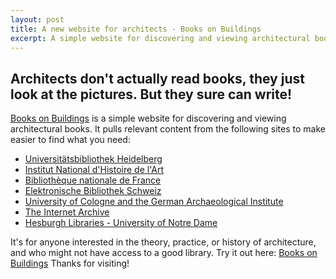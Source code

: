 ```yaml
---
layout: post
title: A new website for architects - Books on Buildings
excerpt: A simple website for discovering and viewing architectural books
---
```


## Architects don't actually read books, they just look at the pictures. But they sure can write!


[Books on Buildings][1] is a simple website for discovering and viewing architectural books. It pulls relevant content from the following sites to make easier to find what you need:


* [Universitätsbibliothek Heidelberg][2]
* [Institut National d'Histoire de l'Art][3]
* [Bibliothèque nationale de France][4]
* [Elektronische Bibliothek Schweiz][5]
* [University of Cologne and the German Archaeological Institute][6]
* [The Internet Archive][7]
* [Hesburgh Libraries - University of Notre Dame][8]

It's for anyone interested in the theory, practice, or history of architecture, and who might not have access to a good library. Try it out here: [Books on Buildings][1] Thanks for visiting!

[1]: http://dtlib.github.io
[2]: http://www.ub.uni-heidelberg.de/
[3]: http://bibliotheque.inha.fr/iguana/www.main.cls?surl=bibliotheque-inha
[4]: http://gallica.bnf.fr/
[5]: http://www.e-rara.ch/
[6]: http://arachne.uni-koeln.de/drupal/
[7]: https://archive.org/details/texts
[8]: http://library.nd.edu/architecture/DigitizedRareBooks.shtml

